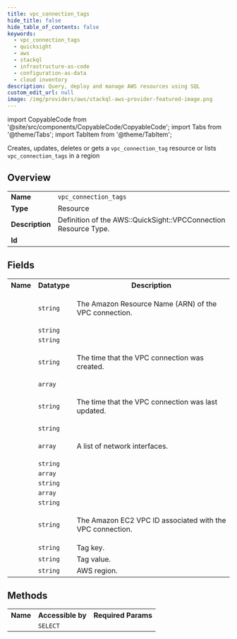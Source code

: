 ```yaml
---
title: vpc_connection_tags
hide_title: false
hide_table_of_contents: false
keywords:
  - vpc_connection_tags
  - quicksight
  - aws
  - stackql
  - infrastructure-as-code
  - configuration-as-data
  - cloud inventory
description: Query, deploy and manage AWS resources using SQL
custom_edit_url: null
image: /img/providers/aws/stackql-aws-provider-featured-image.png
---
```


import CopyableCode from '@site/src/components/CopyableCode/CopyableCode';
import Tabs from '@theme/Tabs';
import TabItem from '@theme/TabItem';

Creates, updates, deletes or gets a <code>vpc_connection_tag</code> resource or lists <code>vpc_connection_tags</code> in a region

## Overview
<table><tbody>
<tr><td><b>Name</b></td><td><code>vpc_connection_tags</code></td></tr>
<tr><td><b>Type</b></td><td>Resource</td></tr>
<tr><td><b>Description</b></td><td>Definition of the AWS::QuickSight::VPCConnection Resource Type.</td></tr>
<tr><td><b>Id</b></td><td><CopyableCode code="aws.quicksight.vpc_connection_tags" /></td></tr>
</tbody></table>

## Fields
<table><tbody><tr><th>Name</th><th>Datatype</th><th>Description</th></tr><tr><td><CopyableCode code="arn" /></td><td><code>string</code></td><td><p>The Amazon Resource Name (ARN) of the VPC connection.</p></td></tr>
<tr><td><CopyableCode code="availability_status" /></td><td><code>string</code></td><td></td></tr>
<tr><td><CopyableCode code="aws_account_id" /></td><td><code>string</code></td><td></td></tr>
<tr><td><CopyableCode code="created_time" /></td><td><code>string</code></td><td><p>The time that the VPC connection was created.</p></td></tr>
<tr><td><CopyableCode code="dns_resolvers" /></td><td><code>array</code></td><td></td></tr>
<tr><td><CopyableCode code="last_updated_time" /></td><td><code>string</code></td><td><p>The time that the VPC connection was last updated.</p></td></tr>
<tr><td><CopyableCode code="name" /></td><td><code>string</code></td><td></td></tr>
<tr><td><CopyableCode code="network_interfaces" /></td><td><code>array</code></td><td><p>A list of network interfaces.</p></td></tr>
<tr><td><CopyableCode code="role_arn" /></td><td><code>string</code></td><td></td></tr>
<tr><td><CopyableCode code="security_group_ids" /></td><td><code>array</code></td><td></td></tr>
<tr><td><CopyableCode code="status" /></td><td><code>string</code></td><td></td></tr>
<tr><td><CopyableCode code="subnet_ids" /></td><td><code>array</code></td><td></td></tr>
<tr><td><CopyableCode code="vpc_connection_id" /></td><td><code>string</code></td><td></td></tr>
<tr><td><CopyableCode code="vpc_id" /></td><td><code>string</code></td><td><p>The Amazon EC2 VPC ID associated with the VPC connection.</p></td></tr>
<tr><td><CopyableCode code="tag_key" /></td><td><code>string</code></td><td>Tag key.</td></tr>
<tr><td><CopyableCode code="tag_value" /></td><td><code>string</code></td><td>Tag value.</td></tr>
<tr><td><CopyableCode code="region" /></td><td><code>string</code></td><td>AWS region.</td></tr>
</tbody></table>

## Methods

<table><tbody>
  <tr>
    <th>Name</th>
    <th>Accessible by</th>
    <th>Required Params</th>
  </tr>
  <tr>
    <td><CopyableCode code="view" /></td>
    <td><code>SELECT</code></td>
    <td><CopyableCode code="region" /></td>
  </tr>
</tbody></table>








